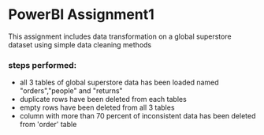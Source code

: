 # PowerBI Assignment1

This assignment includes data transformation on a global superstore dataset using simple data cleaning methods

### steps performed:

- all 3 tables of global superstore data has been loaded named "orders","people" and "returns"
- duplicate rows have been deleted from each tables
- empty rows have been deleted from all 3 tables
- column with more than 70 percent of inconsistent data has been deleted from 'order' table
